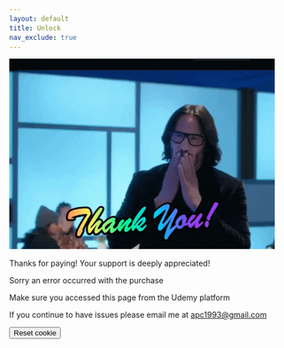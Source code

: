 ```yaml
---
layout: default
title: Unlock
nav_exclude: true
---
```



<div id="success">
<img src="../images/thanks_for_paying.gif"/>

Thanks for paying! Your support is deeply appreciated!
</div>

<div id="failure">
Sorry an error occurred with the purchase

Make sure you accessed this page from the Udemy platform

If you continue to have issues please email me at apc1993@gmail.com
</div>

<button onclick="eraseCookie('purchased')">Reset cookie</button>

<span onload="setCookieIfReferrer('purchased', true, 'https://www.udemy.com/')"/>
